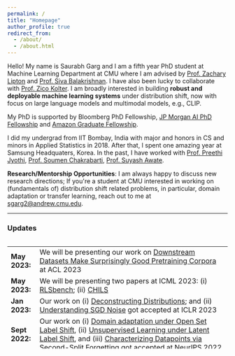 ```yaml
---
permalink: /
title: "Homepage"
author_profile: true
redirect_from: 
  - /about/
  - /about.html
---
```


Hello! My name is Saurabh Garg and I am a fifth year PhD student at Machine Learning Department at CMU where I am advised by [Prof. Zachary Lipton](http://zacklipton.com/) and [Prof. Siva Balakrishnan](http://www.stat.cmu.edu/~siva/). I have also been lucky to collaborate with [Prof. Zico Kolter](https://zicokolter.com/). I am broadly interested in building **robust and deployable machine learning systems** under distribution shift, now with focus on large language models and multimodal models, e.g., CLIP.
<!---
Machine learning algorithms are typically developed and evaluated under simplistic assumptions that are often violated in practice. I am interested in understanding the behavior of machine learning models in real-world scenarios and building provable methods to make progress towards relaxing simplifying assumptions in order to make robust and trustworthy models. 
-->
My PhD is supported by Bloomberg PhD Fellowship, [JP Morgan AI PhD Fellowship](https://www.jpmorgan.com/technology/artificial-intelligence/research-awards/phd-fellowship) and [Amazon Graduate Fellowship](https://www.amazon.science/academic-engagements/new-amazon-graduate-research-fellows-announced-at-carnegie-mellon). 

I did my undergrad from IIT Bombay, India with major and honors in CS and minors in Applied Statistics in 2018. After that, I spent one amazing year at Samsung Headquaters, Korea. In the past, I have worked with [Prof. Preethi Jyothi](https://www.cse.iitb.ac.in/~pjyothi), [Prof. Soumen Chakrabarti](https://www.cse.iitb.ac.in/~soumen), [Prof. Suyash Awate](https://www.cse.iitb.ac.in/~suyash). 


**Research/Mentorship Opportunities**: I am always happy to discuss new research directions; If you're a student at CMU interested in working on (fundamentals of) distribution shift related problems, in particular, domain adaptation or transfer learning, reach out to me at sgarg2@andrew.cmu.edu. 

<!---
I did my undergrad from IIT Bombay, India with major and honors in CS and minors in Applied Statitics in 2018. After that, I spent one amazing year at Samsung Headquaters, Korea. In the past, I have worked with [Prof. Suyash Awate](https://www.cse.iitb.ac.in/~suyash) on building statistical machine learning algorithms for exact MCMC samspling as a part of my Bachelor's thesis. During my stay at IITB, I have also spent major time working with [Prof. Preethi Jyothi](https://www.cse.iitb.ac.in/~pjyothi) on the problem of building robust language models for code switched speech. I was also fortunate to work with [Prof. Soumen Chakrabarti](https://www.cse.iitb.ac.in/~soumen) on building interpretable question answering systems using KG and corpus. 

-->

---

### **Updates**

<style>
table, tr, td {
    border: none;
}
</style>
<div style="height:250px;overflow:auto;border:0px;border-collapse: collapse;" >
<table  border="none" style="border:0px;border-collapse: collapse;" rules="none" >
<colgroup>
       <col span="1" style="width: 12%;">
       <col span="1" style="width: 88%;">
</colgroup>
<tr><td> <b>May 2023:</b> </td> <td> We will be presenting our work on <a href="https://arxiv.org/abs/2209.14389 at ACL 2023">Downstream Datasets Make Surprisingly Good Pretraining Corpora</a> at ACL 2023</td> </tr>
<tr><td> <b>May 2023:</b> </td> <td> We will be presenting two papers at ICML 2023: (i) <a href="https://sites.google.com/view/rlsbench/">RLSbench</a>; (ii) <a href="https://arxiv.org/abs/2302.02551">CHILS</a></td></tr>
<tr><td> <b>Jan 2023:</b> </td> <td> Our work on (i) <a href="https://arxiv.org/abs/2202.09931">Deconstructing Distributions</a>; and (ii) <a href="https://arxiv.org/abs/2211.15853">Understanding SGD Noise</a> got accepted at ICLR 2023 </td> </tr>
<tr><td> <b> Sept 2022:</b> </td> <td> Our work on (i) <a href="https://saurabhgarg1996.github.io/publications/">Domain adaptation under Open Set Label Shift</a>, (ii) <a href="https://saurabhgarg1996.github.io/publications/">Unsupervised Learning under Latent Label Shift</a>, and (iii) <a href="https://saurabhgarg1996.github.io/publications">Characterizing Datapoints via Second-Split Forgetting</a> got accepted at NeurIPS 2022.</td></tr>  
<tr><td> <b> July 2022:</b> </td> <td> We are organizing <a href="https://sites.google.com/view/icml-2022-pods">Principles of Distribution Shift (PODS)</a> workshop at ICML, 2022. </td> </tr>  
<tr><td> <b> March 2022:</b> </td> <td> Honored to receive the <a href="https://www.jpmorgan.com/technology/artificial-intelligence/research-awards/phd-fellowship">JP Morgan AI PhD Fellowship</a> and <a href="https://www.amazon.science/academic-engagements/new-amazon-graduate-research-fellows-announced-at-carnegie-mellon">Amazon Graduate Fellowship</a>. </td> </tr>  
<tr><td> <b> Feb 2022:</b> </td> <td> Code for <a href="https://github.com/acmi-lab/PU_learning">PU learning</a> and <a href="https://github.com/acmi-lab/RATT_generalization_bound">RATT</a> is out now.</td></tr>
<tr><td> <b> Jan 2022:</b> </td> <td> Work on investigate methods to predict target domain performance under distribution shift was accepted at ICLR 2022. <a href="https://arxiv.org/abs/2201.04234">[Arxiv link]</a></td></tr>
<tr><td> <b> Sept 2021:</b> </td> <td> Work on learning from positive and unlabeled data accepted at NeurIPS 2021 as a Spotlight!. <a href="https://arxiv.org/abs/2111.00980">[Arxiv link]</a></td></tr>
<tr><td> <b> May 2021:</b> </td> <td> Two papers at ICML: (i) Work on obtaining generalization bound with unlabeled data got accepted as Long talk at ICML 2021 <a href="https://arxiv.org/abs/2105.00303">[Paper]</a>; (ii) Work on understanding heavy tails in PPO to appear as Short Talk  at ICML 2021 <a href="https://arxiv.org/abs/2102.10264">[Paper]</a>.</td></tr>
<tr><td><b> April 2021:</b> </td> <td> Our work on obtaining generalization gaurantees with unlabeled data will be presented at <a href="https://sites.google.com/connect.hku.hk/robustml-2021/">RobustML Workshop</a> at ICLR 2021 <a href="https://arxiv.org/abs/2105.00303">[Paper]</a> <a href="https://drive.google.com/file/d/1H25csKq622EDMtw2en-aDQxqNcP1Mcdg/view?usp=sharing">[Poster]</a>.  </td></tr> 
<tr><td><b> April 2021:</b> </td> <td> Our work on understanding behaviour of gradients in PPO will be presented at <a href="https://sites.google.com/view/sedl-workshop/">SEDL Workshop</a> at ICLR 2021. <a href="https://arxiv.org/abs/2102.10264">[Paper]</a> <a href="https://drive.google.com/file/d/1Uvcuqbcv9w2NQNSVoOdoLsDcyf2FpBc3/view?usp=sharing">[Talk]</a> <a href="https://drive.google.com/file/d/1U2GxKvBqEC32vY-DZxnzHT80rj8fePqr/view?usp=sharing">[Poster]</a>. </td></tr> 
<tr><td><b> Feb 2021:</b> </td> <td> Excited to be interning with <a href="https://research.google/people/HanieSedghi/">Hanie Sedghi</a> and <a href="https://www.neyshabur.net/">Behnam Neyshabur</a> at Google Brain during Summer 21.</td> </tr>
<tr><td><b> Feb 2021:</b> </td> <td> New work on understanding behaviour of gradients in PPO is out on <a href="https://arxiv.org/abs/2102.10264">arxiv</a>. </td> </tr>
<tr><td><b> Sept 2020:</b> </td> <td> Our work on label shift got accepted at NeurIPs 2020  <a href="https://arxiv.org/abs/2003.07554">[Paper]</a> <a href="https://drive.google.com/file/d/13hpynIYM69nSRqj-7CHdvEdG7amC9phy/view?usp=sharing">[Poster]</a>. </td> </tr>
<tr><td> <b> July 2020:</b> </td> <td> Our work on label shift estimation was accepted as Oral at <a href="https://sites.google.com/view/udlworkshop2020/">ICML UDL 2020</a> <a href="https://slideslive.com/38930578/a-unified-view-of-label-shift-estimation?ref=speaker-37449-latest">[Talk]</a> <a href="https://arxiv.org/abs/2003.07554">[Full Paper]</a>. </td> </tr>
<tr><td><b> April 2020:</b> </td> <td> Our work on Neural Architecture for Question Answering was an invited Oral at <a href="https://ecir2020.org/">ECIR 2020</a> <a href="https://youtu.be/cVZ3Qj8sJCk?t=24540">[Talk]</a>.  </td> </tr>
<tr><td><b> June 2019:</b> </td> <td> I will be joining CMU ML Ph.D. in fall 2019. </td></tr> 
<tr><td><b> April 2019:</b></td> <td> My B.Tech thesis titled <a href="https://www.sciencedirect.com/science/article/pii/S1361841518307382?dgcid=rss_sd_all">"Estimating Uncertainty in MRF-based Image Segmentation: An Exact-MCMC Approach"</a> got accepted at Medical Image Analysis 2019 journal </td> </tr>
<tr><td><b> Dec. 2018:</b></td> <td> Received Excellence in Research Award from CSE dept, IIT Bombay</td> </tr>
<tr><td><b> Nov. 2018:</b></td> <td> Presented my paper<a href="https://arxiv.org/abs/1809.01962">"Code-Switched Language models using Dual RNNs and Same-Source Pretraining"</a> at EMNLP 2018, Brussels <a href="files/EMNLP_poster_2018.pdf">(poster)</a></td> </tr>
<tr><td><b> Oct. 2018:</b></td> <td> Paper titled <a href="https://arxiv.org/abs/1706.00973">"Neural Architecture for Question Answering Using a Knowledge Graph and Web Corpus"</a> got accepted at Information Retrieval Journal</td></tr> 
<tr><td><b> Sept. 2018:</b></td> <td> Moved to Suwon, South Korea and joined Samsung Research Korea as Engineer</td> </tr>
<tr><td><b> Sept. 2018:</b></td> <td> Presented my paper <a href="https://arxiv.org/abs/1711.01048" >"Dual Language Models for Code Mixed Speech Recognition"</a> at Interspeech 2018, Hyderabad <a href="files/Interspeech_poster_2018.pdf">(poster)</a></td></tr> 
<tr><td><b> Aug. 2018:</b></td> <td> Graduated from IIT Bombay. </td> </tr>
<tr><td><b> May 2018:</b></td> <td> Paper titled <a href="https://link.springer.com/chapter/10.1007/978-3-030-00928-1_76" > "Uncertainty Estimation in Segmentation with Perfect MCMC Sampling in Bayesian MRFs" </a> got accepted at MICCAI, 2018 <a href = "files/poster_miccai_unc_2018.pdf" >(poster)</a></td></tr>
<tr><td><b> Dec 2018:</b></td> <td> Invited to spend two weeks at Microsoft Research India to work on Indian language technologies with Prof. Preethi Jyothi</td></tr>
<tr><td><b> May 2017:</b></td> <td> Internship @ Samsung Research Korea </td></tr>
<tr><td><b> May 2016:</b></td> <td> Internship at Purdue Univeristy, US advised by Prof. Alex Pothen</td></tr>
<tr><td><b> July 2015:</b></td> <td> Changed branch from Electrical Engineering to Computer Science Engineering</td></tr> 
<tr><td><b> July 2014:</b></td> <td> Joined IIT Bombay</td></tr> 
</table>
